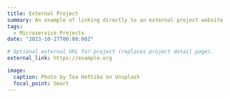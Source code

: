 ```yaml
---
title: External Project
summary: An example of linking directly to an external project website using `external_link`.
tags:
  - Microservice Projects
date: "2023-10-27T00:00:00Z"

# Optional external URL for project (replaces project detail page).
external_link: https://example.org

image:
  caption: Photo by Toa Heftiba on Unsplash
  focal_point: Smart
---
```

